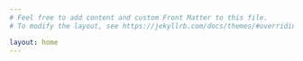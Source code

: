 ```yaml
---
# Feel free to add content and custom Front Matter to this file.
# To modify the layout, see https://jekyllrb.com/docs/themes/#overriding-theme-defaults

layout: home
---
```

<meta name="google-site-verification" content="FW5haLzYuCAJzyeWq2f8rGP9Qz7sLY_xIeggt8-EiUM" />